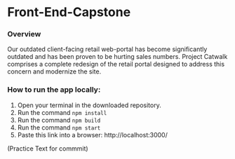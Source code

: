 # Front-End-Capstone

### Overview
Our outdated client-facing retail web-portal has become significantly outdated and has
been proven to be hurting sales numbers. Project Catwalk comprises a complete redesign of
the retail portal designed to address this concern and modernize the site.

### How to run the app locally:
1) Open your terminal in the downloaded repository.
2) Run the command `npm install`
3) Run the command `npm build`
4) Run the command `npm start`
5) Paste this link into a browser: http://localhost:3000/


(Practice Text for commmit)